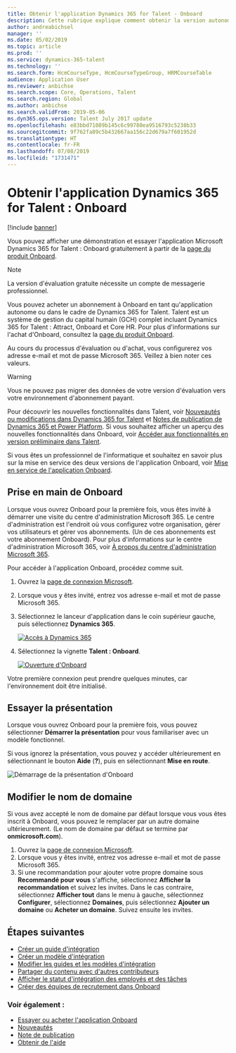 ```yaml
---
title: Obtenir l'application Dynamics 365 for Talent - Onboard
description: Cette rubrique explique comment obtenir la version autonome de l'application Microsoft Dynamics 365 for Talent - Onboard ou la version incluant le module complémentaire Recrutement complet.
author: andreabichsel
manager: ''
ms.date: 05/02/2019
ms.topic: article
ms.prod: ''
ms.service: dynamics-365-talent
ms.technology: ''
ms.search.form: HcmCourseType, HcmCourseTypeGroup, HRMCourseTable
audience: Application User
ms.reviewer: anbichse
ms.search.scope: Core, Operations, Talent
ms.search.region: Global
ms.author: anbichse
ms.search.validFrom: 2019-05-06
ms.dyn365.ops.version: Talent July 2017 update
ms.openlocfilehash: e83bbd71089b145c6c99780ea9516793c5238b33
ms.sourcegitcommit: 9f762fa89c5b432667aa156c22d679a7f601952d
ms.translationtype: HT
ms.contentlocale: fr-FR
ms.lasthandoff: 07/08/2019
ms.locfileid: "1731471"
---
```

# <a name="get-the-dynamics-365-for-talent-onboard-app"></a>Obtenir l'application Dynamics 365 for Talent : Onboard

[!include [banner](includes/banner.md)]

Vous pouvez afficher une démonstration et essayer l'application Microsoft Dynamics 365 for Talent : Onboard gratuitement à partir de la [page du produit Onboard](https://dynamics.microsoft.com/talent/onboard/).

> [!NOTE]
> La version d'évaluation gratuite nécessite un compte de messagerie professionnel.

Vous pouvez acheter un abonnement à Onboard en tant qu'application autonome ou dans le cadre de Dynamics 365 for Talent. Talent est un système de gestion du capital humain (GCH) complet incluant Dynamics 365 for Talent : Attract, Onboard et Core HR. Pour plus d'informations sur l'achat d'Onboard, consultez la [page du produit Onboard](https://dynamics.microsoft.com/talent/onboard/).

Au cours du processus d'évaluation ou d'achat, vous configurerez vos adresse e-mail et mot de passe Microsoft 365. Veillez à bien noter ces valeurs.

> [!WARNING]
> Vous ne pouvez pas migrer des données de votre version d'évaluation vers votre environnement d'abonnement payant. <!--Reviewers: please verify.-->

Pour découvrir les nouvelles fonctionnalités dans Talent, voir [Nouveautés ou modifications dans Dynamics 365 for Talent](./whats-new.md) et [Notes de publication de Dynamics 365 et Power Platform](https://docs.microsoft.com/business-applications-release-notes/index). Si vous souhaitez afficher un aperçu des nouvelles fonctionnalités dans Onboard, voir [Accéder aux fonctionnalités en version préliminaire dans Talent](./access-preview-feature.md).

Si vous êtes un professionnel de l'informatique et souhaitez en savoir plus sur la mise en service des deux versions de l'application Onboard, voir [Mise en service de l'application Onboard](./modular-app-tech-faq.md).

## <a name="get-started-with-onboard"></a>Prise en main de Onboard

Lorsque vous ouvrez Onboard pour la première fois, vous êtes invité à démarrer une visite du centre d'administration Microsoft 365. Le centre d'administration est l'endroit où vous configurez votre organisation, gérer vos utilisateurs et gérer vos abonnements. (Un de ces abonnements est votre abonnement Onboard). Pour plus d'informations sur le centre d'administration Microsoft 365, voir [À propos du centre d'administration Microsoft 365](https://docs.microsoft.com/office365/admin/admin-overview/about-the-admin-center?view=o365-worldwide).

Pour accéder à l'application Onboard, procédez comme suit.

1. Ouvrez la [page de connexion Microsoft](https://portal.office.com/).
2. Lorsque vous y êtes invité, entrez vos adresse e-mail et mot de passe Microsoft 365.
3. Sélectionnez le lanceur d'application dans le coin supérieur gauche, puis sélectionnez **Dynamics 365**.

    [![Accès à Dynamics 365](./media/onboard-start-dynamics365.png)](./media/onboard-start-dynamics365.png)

4. Sélectionnez la vignette **Talent : Onboard**.

    [![Ouverture d'Onboard](./media/onboard-start-onboard.png)](./media/onboard-start-onboard.png)

Votre première connexion peut prendre quelques minutes, car l'environnement doit être initialisé.

## <a name="try-the-walkthrough"></a>Essayer la présentation

Lorsque vous ouvrez Onboard pour la première fois, vous pouvez sélectionner **Démarrer la présentation** pour vous familiariser avec un modèle fonctionnel.

Si vous ignorez la présentation, vous pouvez y accéder ultérieurement en sélectionnant le bouton **Aide** (**?**), puis en sélectionnant **Mise en route**.

![[Démarrage de la présentation d'Onboard](./media/onboard-start-walkthrough.png)](./media/onboard-start-walkthrough.png)

## <a name="change-the-domain-name"></a>Modifier le nom de domaine

Si vous avez accepté le nom de domaine par défaut lorsque vous vous êtes inscrit à Onboard, vous pouvez le remplacer par un autre domaine ultérieurement. (Le nom de domaine par défaut se termine par **onmicrosoft.com**).

1. Ouvrez la [page de connexion Microsoft](https://portal.office.com/).
2. Lorsque vous y êtes invité, entrez vos adresse e-mail et mot de passe Microsoft 365.
3. Si une recommandation pour ajouter votre propre domaine sous **Recommandé pour vous** s'affiche, sélectionnez **Afficher la recommandation** et suivez les invites. Dans le cas contraire, sélectionnez **Afficher tout** dans le menu à gauche, sélectionnez **Configurer**, sélectionnez **Domaines**, puis sélectionnez **Ajouter un domaine** ou **Acheter un domaine**. Suivez ensuite les invites.

## <a name="next-steps"></a>Étapes suivantes

- [Créer un guide d'intégration](./onboard-create-guide.md)
- [Créer un modèle d'intégration](./onboard-create-template.md)
- [Modifier les guides et les modèles d'intégration](./onboard-edit-guides-templates.md)
- [Partager du contenu avec d'autres contributeurs](./onboard-share-template.md)
- [Afficher le statut d'intégration des employés et des tâches](./onboard-view-status.md)
- [Créer des équipes de recrutement dans Onboard](./onboard-create-team.md)

### <a name="see-also"></a>Voir également :

- [Essayer ou acheter l'application Onboard](https://dynamics.microsoft.com/talent/onboard/)
- [Nouveautés](./whats-new.md)
- [Note de publication](https://docs.microsoft.com/business-applications-release-notes/index)
- [Obtenir de l'aide](./talent-support.md)
